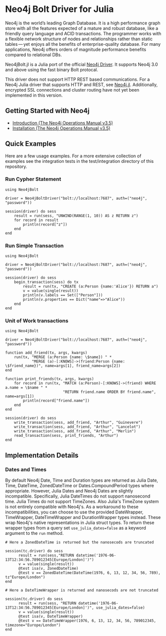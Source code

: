 # Neo4j Bolt Driver for Julia

Neo4j is the world’s leading Graph Database. It is a high performance graph store with all the features expected of a mature and robust database, like a friendly query language and ACID transactions. The programmer works with a flexible network structure of nodes and relationships rather than static tables — yet enjoys all the benefits of enterprise-quality database. For many applications, Neo4j offers orders of magnitude performance benefits compared to relational DBs.

Neo4jBolt.jl is a Julia port of the official [Neo4j Driver](https://github.com/neo4j/neo4j-python-driver). It supports Neo4j 3.0 and above using the fast binary Bolt protocal. 

This driver does not support HTTP REST based communications. For a Neo4j Julia driver that supports HTTP and REST, see [Neo4j.jl](https://github.com/glesica/Neo4j.jl). Additionally, encrypted SSL connections and cluster routing have not yet been implemented in this version.

## Getting Started with Neo4j

* [Introduction (The Neo4j Operations Manual v3.5)](https://neo4j.com/docs/operations-manual/current/introduction/)
* [Installation (The Neo4j Operations Manual v3.5)](https://neo4j.com/docs/operations-manual/current/installation/)

## Quick Examples

Here are a few usage examples. For a more extensive collection of examples see the integration tests in the test/integration directory of this repository.

### Run Cypher Statement

```
using Neo4jBolt  
      
driver = Neo4jBoltDriver("bolt://localhost:7687", auth=("neo4j", "password"))

session(driver) do sess
    result = run(sess, "UNWIND(RANGE(1, 10)) AS z RETURN z")
    for record in result
        println(record["z"])
    end
end
```


### Run Simple Transaction

```
using Neo4jBolt  
      
driver = Neo4jBoltDriver("bolt://localhost:7687", auth=("neo4j", "password"))

session(driver) do sess
    begin_transaction(sess) do tx
        result = run(tx, "CREATE (a:Person {name:'Alice'}) RETURN a")
        v = value(single(result))
        println(v.labels == Set(["Person"]))
        println(v.properties == Dict("name"=>"Alice"))
    end
end
```


### Unit of Work transactions

```
using Neo4jBolt  
      
driver = Neo4jBoltDriver("bolt://localhost:7687", auth=("neo4j", "password"))
        
function add_friend(tx, args, kwargs)
    run(tx, "MERGE (a:Person {name: \$name}) " *
            "MERGE (a)-[:KNOWS]->(friend:Person {name: \$friend_name})", name=args[1], friend_name=args[2])
end

function print_friends(tx, args, kwargs)
    for record in run(tx, "MATCH (a:Person)-[:KNOWS]->(friend) WHERE a.name = \$name " *
                          "RETURN friend.name ORDER BY friend.name", name=args[1])
        println(record["friend.name"])
    end
end        
        
session(driver) do sess
    write_transaction(sess, add_friend, "Arthur", "Guinevere")
    write_transaction(sess, add_friend, "Arthur", "Lancelot")
    write_transaction(sess, add_friend, "Arthur", "Merlin")
    read_transaction(sess, print_friends, "Arthur")
end
```

## Implementation Details

### Dates and Times

By default Neo4j Date, Time and Duration types are returned as Julia Date, Time, DateTime, ZonedDateTime or Dates.CompoundPeriod types where appropriate. However, Julia Dates and Neo4j Dates are slightly incompatible. Specifically, Julia DateTimes do not support nanosecond time. Julia Times do not support TimeZones. Also Julia's TimeZone system is not entirely compatible with Neo4j's. As a workaround to these incompatibilities, you can choose to use the provided DateWrapper, TimeWrapper, DateTimeWrapper and DurationWrapper types instead. These wrap Neo4j's native representations in Julia struct types. To return these wrapper types from a query set `use_julia_dates=false` as a keyword argument to the `run` method.

```
# Here a ZonedDateTime is returned but the nanosecods are truncated

session(tc.driver) do sess
      result = run(sess,"RETURN datetime('1976-06-13T12:34:56.789012345[Europe/London]')")
      v = value(single(result))
      @test isa(v, ZonedDateTime)
      @test v == ZonedDateTime(DateTime(1976, 6, 13, 12, 34, 56, 789), tz"Europe/London")
end

# Here a DateTimeWrapper is returned and nanosecods are not truncated

session(tc.driver) do sess
      result = run(sess, "RETURN datetime('1976-06-13T12:34:56.789012345[Europe/London]')", use_julia_dates=false)
      v = value(single(result))
      @test isa(v, DateTimeWrapper)
      @test v == DateTimeWrapper(1976, 6, 13, 12, 34, 56, 789012345, timezone="Europe/London")
end
```

